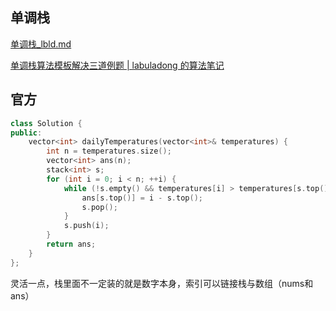## 单调栈

 [单调栈_lbld.md](堆栈\单调栈_lbld.md) 

[单调栈算法模板解决三道例题 | labuladong 的算法笔记](https://labuladong.online/algo/data-structure/monotonic-stack/#如何处理环形数组)

## 官方

```cpp
class Solution {
public:
    vector<int> dailyTemperatures(vector<int>& temperatures) {
        int n = temperatures.size();
        vector<int> ans(n);
        stack<int> s;
        for (int i = 0; i < n; ++i) {
            while (!s.empty() && temperatures[i] > temperatures[s.top()]) {
                ans[s.top()] = i - s.top();
                s.pop();
            }
            s.push(i);
        }
        return ans;
    }
};

```

灵活一点，栈里面不一定装的就是数字本身，索引可以链接栈与数组（nums和ans）

